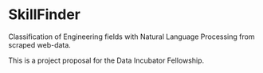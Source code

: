 # SkillFinder
Classification of Engineering fields with Natural Language Processing from scraped web-data.

This is a project proposal for the Data Incubator Fellowship.
